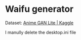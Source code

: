 # Waifu generator

Dataset: [Anime GAN Lite | Kaggle](https://www.kaggle.com/datasets/prasoonkottarathil/gananime-lite)

I manully delete the desktop.ini file
